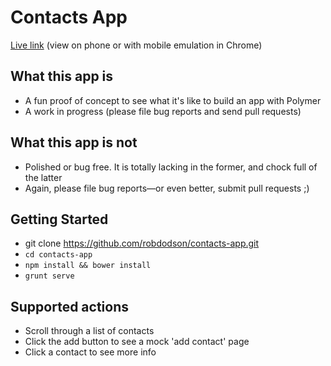 # Contacts App

[Live link](http://cds-polymer.appspot.com) (view on phone or with mobile emulation in Chrome)

## What this app is

- A fun proof of concept to see what it's like to build an app with Polymer
- A work in progress (please file bug reports and send pull requests)

## What this app is not

- Polished or bug free. It is totally lacking in the former, and chock full of the latter
- Again, please file bug reports—or even better, submit pull requests ;)

## Getting Started

- git clone https://github.com/robdodson/contacts-app.git
- `cd contacts-app`
- `npm install && bower install`
- `grunt serve`

## Supported actions

- Scroll through a list of contacts
- Click the add button to see a mock 'add contact' page
- Click a contact to see more info
